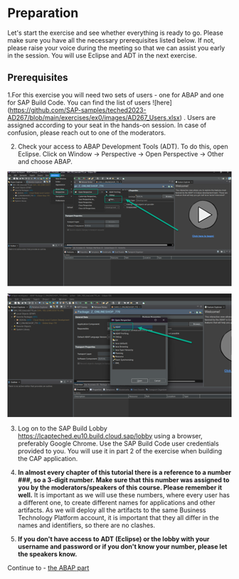 # Preparation

Let's start the exercise and see whether everything is ready to go.
Please make sure you have all the necessary prerequisites listed below. If not, please raise your voice during the meeting so that we can assist you early in the session. You will use Eclipse and ADT in the next exercise.

## Prerequisites

1.For this exercise you will need two sets of users - one for ABAP and one for SAP Build Code. You can find the list of users ![here] (https://github.com/SAP-samples/teched2023-AD267/blob/main/exercises/ex0/images/AD267_Users.xlsx) . Users are assigned according to your seat in the hands-on session. In case of confusion, please reach out to one of the moderators.

2. Check your access to ABAP Development Tools (ADT). To do this, open Eclipse. Click on Window -> Perspective -> Open Perspective -> Other and choose ABAP.

![](images/eclipse_open_pers.png)

![](images/open_abap.png)

3. Log on to the SAP Build Lobby https://lcapteched.eu10.build.cloud.sap/lobby using a browser, preferably Google Chrome. Use the SAP Build Code user credentials provided to you. You will use it in part 2 of the exercise when building the CAP application.

4. **In almost every chapter of this tutorial there is a reference to a number ###, so a 3-digit number. Make sure that this number was assigned to you by the moderators/speakers of this course. Please remember it well.** It is important as we will use these numbers, where every user has a different one, to create different names for applications and other artifacts. As we will deploy all the artifacts to the same Business Technology Platform account, it is important that they all differ in the names and identifiers, so there are no clashes.

5. **If you don't have access to ADT (Eclipse) or the lobby with your username and password or if you don't know your number, please let the speakers know.**

Continue to - [the ABAP part](../rap/README.md) 

